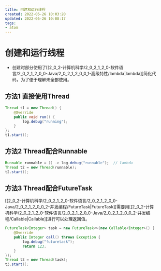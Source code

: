 ```yaml
---
title: 创建和运行线程
created: 2022-05-26 10:03:20
updated: 2022-05-26 10:08:17
tags: 
- atom
---
```

# 创建和运行线程

- 创建时部分使用了[[2_0_2-计算机科学/2_0_2_1_2_0-软件语言/2_0_2_1_2_0_0-Java/2_0_2_1_2_0_0_1-高级特性/lambda|lambda]]简化代码，为了便于理解未全部使用。

## 方法1 直接使用Thread

```java
Thread t1 = new Thread() {  
    @Override  
    public void run() {  
        log.debug("running");  
    }  
};  
t1.start();
```

## 方法2 Thread配合Runnable

```java
Runnable runnable = () -> log.debug("runnable");  // lambda  
Thread t2 = new Thread(runnable);  
t2.start();
```

## 方法3 Thread配合FutureTask

[[2_0_2-计算机科学/2_0_2_1_2_0-软件语言/2_0_2_1_2_0_0-Java/2_0_2_1_2_0_0_2-并发编程/FutureTask|FutureTask]]需要用[[2_0_2-计算机科学/2_0_2_1_2_0-软件语言/2_0_2_1_2_0_0-Java/2_0_2_1_2_0_0_2-并发编程/Callable|Callable]]进行可以处理返回值。

```java
FutureTask<Integer> task = new FutureTask<>(new Callable<Integer>() {  
    @Override  
    public Integer call() throws Exception {  
        log.debug("futuretask");  
        return 123;  
    }  
});  
Thread t3 = new Thread(task);  
t3.start();
```